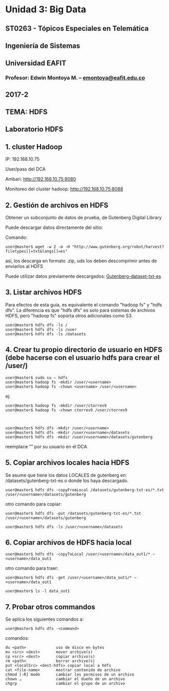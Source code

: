 # Unidad 3: Big Data
## ST0263 - Tópicos Especiales en Telemática
## Ingeniería de Sistemas
## Universidad EAFIT
### Profesor: Edwin Montoya M. – emontoya@eafit.edu.co
## 2017-2

## TEMA: HDFS

## Laboratorio HDFS

## 1. cluster Hadoop

IP: 192.168.10.75

User/pass del DCA

Ambari: http://192.168.10.75:8080

Monitoreo del cluster hadoop: http://192.168.10.75:8088

## 2. Gestión de archivos en HDFS

Obtener un subconjunto de datos de prueba, de Gutenberg Digital Library

Puede descargar datos directamente del sitio:

Comando:

    user@master$ wget -w 2 -m -H "http://www.gutenberg.org/robot/harvest?filetypes[]=txt&langs[]=es"


asi, los descarga en formato .zip, uds los deben descomprimir antes de enviarlos al HDFS

Puede utilizar datos previamente descargados:
[Gutenberg-dataset-txt-es](datasets/gutenberg-txt-es.zip)

## 3. Listar archivos HDFS

Para efectos de esta guia, es equivalente el comando "hadoop fs" y "hdfs dfs". La diferencia es que "hdfs dfs" es solo para sistemas de archivos HDFS, pero "hadoop fs" soporta otros adicionales como S3.

    user@master$ hdfs dfs -ls /
    user@master$ hdfs dfs -ls /user
    user@master$ hdfs dfs -ls /datasets

## 4. Crear tu propio directorio de usuario en HDFS (debe hacerse con el usuario hdfs para crear el /user/<username>)

    user@master$ sudo su – hdfs
    user@master$ hadoop fs -mkdir /user/<username>
    user@master$ hadoop fs -chown <username> /user/<username>

ej:

    user@master$ hadoop fs -mkdir /user/ctorres9
    user@master$ hadoop fs -chown ctorres9 /user/ctorres9



    user@master$ hdfs dfs -mkdir /user/<username>
    user@master$ hdfs dfs -mkdir /user/<username>/datasets
    user@master$ hdfs dfs -mkdir /user/<username>/datasets/gutenberg

reemplace “<username>” por su usuario en el DCA

## 5. Copiar archivos locales hacia HDFS

Se asume que tiene los datos LOCALES de gutenberg en: /datasets/gutenberg-txt-es o donde los haya descargado.

    user@master$ hdfs dfs -copyFromLocal /datasets/gutenberg-txt-es/*.txt /user/<username>/datasets/gutenberg

otro comando para copiar:

    user@master$ hdfs dfs -put /datasets/gutenberg-txt-es/*.txt /user/<username>/datasets/gutenberg

    user@master$ hdfs dfs -ls /user/<username>/datasets

## 6. Copiar archivos de HDFS hacia local

    user@master$ hdfs dfs -copyToLocal /user/<username>/data_out1/* ~<username>/data_out1

otro comando para traer:

    user@master$ hdfs dfs -get /user/<username>/data_out1/* ~<username>/data_out1

    user@master$ ls -l data_out1

## 7. Probar otros commandos

Se aplica los siguientes comandos a:

    user@master$ hdfs dfs -<command>

comandos:

    du <path>             uso de disco en bytes
    mv <src> <dest>       mover archive(s)
    cp <src> <dest>       copiar archivo(s)
    rm <path>             borrar archive(s)
    put <localSrc> <dest-hdfs> copiar local a hdfs
    cat <file-name>       mostrar contenido de archivo
    chmod [-R] mode       cambiar los permisos de un archivo
    chown …               cambiar el dueño de un archivo
    chgrp                 cambiar el grupo de un archivo
